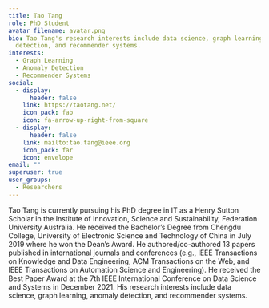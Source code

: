 ```yaml
---
title: Tao Tang
role: PhD Student
avatar_filename: avatar.png
bio: Tao Tang's research interests include data science, graph learning, anomaly
  detection, and recommender systems.
interests:
  - Graph Learning
  - Anomaly Detection
  - Recommender Systems
social:
  - display:
      header: false
    link: https://taotang.net/
    icon_pack: fab
    icon: fa-arrow-up-right-from-square
  - display:
      header: false
    link: mailto:tao.tang@ieee.org
    icon_pack: far
    icon: envelope
email: ""
superuser: true
user_groups:
  - Researchers
---
```

Tao Tang is currently pursuing his PhD degree in IT as a Henry Sutton Scholar in the Institute of Innovation, Science and Sustainability, Federation University Australia. He received the Bachelor’s Degree from Chengdu College, University of Electronic Science and Technology of China in July 2019 where he won the Dean’s Award. He authored/co-authored 13 papers published in international journals and conferences (e.g., IEEE Transactions on Knowledge and Data Engineering, ACM Transactions on the Web, and IEEE Transactions on Automation Science and Engineering). He received the Best Paper Award at the 7th IEEE International Conference on Data Science and Systems in December 2021. His research interests include data science, graph learning, anomaly detection, and recommender systems.